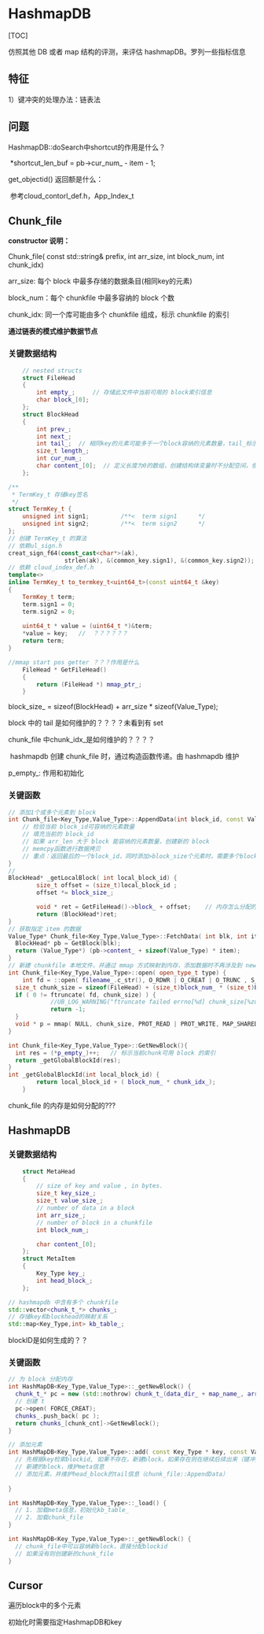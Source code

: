 # HashmapDB

[TOC]

仿照其他 DB 或者 map 结构的评测，来评估 hashmapDB。罗列一些指标信息



## 特征

1）键冲突的处理办法：链表法





## 问题

HashmapDB::doSearch中shortcut的作用是什么？

​         *shortcut_len_buf = pb->cur_num_ - item - 1;

get_objectid() 返回额是什么：

​    参考cloud_contorl_def.h，App_Index_t



## Chunk_file

**constructor 说明：**

  Chunk_file( const std::string& prefix, int arr_size, int block_num, int chunk_idx)

arr_size: 每个 block 中最多存储的数据条目(相同key的元素)

block_num：每个 chunkfile 中最多容纳的 block 个数

chunk_idx: 同一个库可能由多个 chunkfile 组成，标示 chunkfile 的索引



**通过链表的模式维护数据节点**



### 关键数据结构

```c++
    // nested structs
    struct FileHead
    {
        int empty_;     // 存储此文件中当前可用的 block索引信息
        char block_[0];   
    };
    struct BlockHead
    {
        int prev_;
        int next_;
        int tail_;  // 相同key的元素可能多于一个block容纳的元素数量，tail_标示最后一个blockid
        size_t length_;
        int cur_num_;
        char content_[0];  // 定义长度为0的数组，创建结构体变量时不分配空间，但是可以通过content变量寻址到 cur_num_之后的地址，事先分配好内存空间，直接通过 memcpy 即可拷贝内容到 content_的位置
    };

/**
 * TermKey_t 存储key签名 
 */
struct TermKey_t {
    unsigned int sign1;     	/**<  term sign1      */
    unsigned int sign2;     	/**<  term sign2      */
};
// 创建 TermKey_t 的算法
// 依赖ul_sign.h
creat_sign_f64(const_cast<char*>(ak),
                strlen(ak), &(common_key.sign1), &(common_key.sign2));
// 依赖 cloud_index_def.h 
template<>
inline TermKey_t to_termkey_t<uint64_t>(const uint64_t &key) 
{
    TermKey_t term;
    term.sign1 = 0;
    term.sign2 = 0;
   
    uint64_t * value = (uint64_t *)&term;
    *value = key;   //  ？？？？？？
    return term;
}

//mmap start pos getter ？？？作用是什么
    FileHead * GetFileHead()
    {
        return (FileHead *) mmap_ptr_;
    }
```

block_size_ = sizeof(BlockHead) + arr_size * sizeof(Value_Type);

block 中的 tail 是如何维护的？？？？未看到有 set

chunk_file 中chunk_idx_是如何维护的？？？？

​      hashmapdb 创建 chunk_file 时，通过构造函数传递。由 hashmapdb 维护

p_empty_: 作用和初始化



### 关键函数

```c++
// 添加1个或多个元素到 block
int Chunk_file<Key_Type,Value_Type>::AppendData(int block_id, const Value_Type * arr, size_t arr_len){
  	// 检验当前 block_id可容纳的元素数量
  	// 填充当前的 block_id
    // 如果 arr_len 大于 block 能容纳的元素数量，创建新的 block
    // memcpy函数进行数据拷贝
  	// 重点：返回最后的一个block_id，同时添加>block_size个元素时，需要多个block同时存储此批数据
}
// 
BlockHead* _getLocalBlock( int local_block_id) {
        size_t offset = (size_t)local_block_id ;
        offset *= block_size_;

        void * ret = GetFileHead()->block_ + offset;    // 内存怎么分配的
        return (BlockHead*)ret;
}
// 获取指定 item 的数据
Value_Type* Chunk_file<Key_Type,Value_Type>::FetchData( int blk, int item, int* shortcut_len_buf){
  BlockHead* pb = GetBlock(blk);
  return (Value_Type*) (pb->content_ + sizeof(Value_Type) * item);
}
// 新建 chunkfile 本地文件，并通过 mmap 方式映射到内存，添加数据时不再涉及到 new 分配内存，直接通过指针偏移即可
int Chunk_file<Key_Type,Value_Type>::open( open_type_t type) {
 	int fd = ::open( filename_.c_str(), O_RDWR | O_CREAT | O_TRUNC , S_IRUSR | S_IWUSR);
  size_t chunk_size = sizeof(FileHead) + (size_t)block_num_ * (size_t)block_size_;
  if ( 0 != ftruncate( fd, chunk_size) ) {
            //UB_LOG_WARNING("ftruncate failed errno[%d] chunk_size[%zu]", errno, chunk_size);
            return -1;
  }
  void * p = mmap( NULL, chunk_size, PROT_READ | PROT_WRITE, MAP_SHARED, fd, 0);
}

int Chunk_file<Key_Type,Value_Type>::GetNewBlock(){
  int res = (*p_empty_)++;   // 标示当前chunk可用 block 的索引
  return _getGlobalBlockId(res);
}
int _getGlobalBlockId(int local_block_id) {
        return local_block_id + ( block_num_ * chunk_idx_);
    }
```

chunk_file 的内存是如何分配的???



## HashmapDB

### 关键数据结构

```c++
    struct MetaHead
    {   
        // size of key and value , in bytes.
        size_t key_size_; 
        size_t value_size_;
        // number of data in a block
        int arr_size_;
        // number of block in a chunkfile
        int block_num_;

        char content_[0];
    };  
    struct MetaItem
    {   
        Key_Type key_;
        int head_block_;
    };

// hashmapdb 中含有多个 chunkfile
std::vector<chunk_t_*> chunks_;
// 存储key和blockhead的映射关系
std::map<Key_Type,int> kb_table_;
```

blockID是如何生成的？？

### 关键函数

```c++
// 为 block 分配内存
int HashMapDB<Key_Type,Value_Type>::_getNewBlock() {
  chunk_t_* pc = new (std::nothrow) chunk_t_(data_dir_ + map_name_, arr_size_, block_num_, chunk_cnt) ;
  // 创建 t
  pc->open( FORCE_CREAT);
  chunks_.push_back( pc );
  return chunks_[chunk_cnt]->GetNewBlock();
}

// 添加元素
int HashMapDB<Key_Type,Value_Type>::add( const Key_Type * key, const Value_Type *arr, size_t arr_len){
  // 先根据key检索blockid, 如果不存在，新建block。如果存在则在继续后续出来（键冲突的出来方式：链表法）
  // 新建的block，维护meta信息
  // 添加元素，并维护head_block的tail信息（chunk_file::AppendData）
  
}

int HashMapDB<Key_Type,Value_Type>::_load() {
  // 1. 加载meta信息，初始化kb_table_
  // 2. 加载chunk_file
}

int HashMapDB<Key_Type,Value_Type>::_getNewBlock() {
  // chunk_file中可以容纳新block，直接分配blockid
  // 如果没有则创建新的chunk_file  
}
```



## Cursor

遍历block中的多个元素

初始化时需要指定HashmapDB和key











